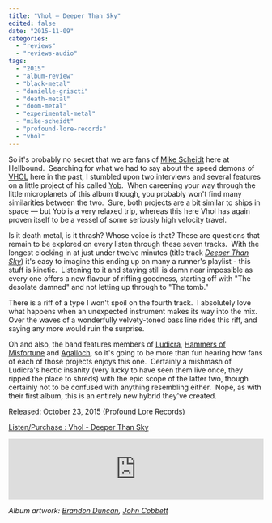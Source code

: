 ```yaml
---
title: "Vhol – Deeper Than Sky"
edited: false
date: "2015-11-09"
categories:
  - "reviews"
  - "reviews-audio"
tags:
  - "2015"
  - "album-review"
  - "black-metal"
  - "danielle-griscti"
  - "death-metal"
  - "doom-metal"
  - "experimental-metal"
  - "mike-scheidt"
  - "profound-lore-records"
  - "vhol"
---
```


So it's probably no secret that we are fans of [Mike Scheidt](https://hellbound.ca/?s=mike+scheidt) here at Hellbound.  Searching for what we had to say about the speed demons of [VHOL](https://hellbound.ca/?s=vhol) here in the past, I stumbled upon two interviews and several features on a little project of his called [Yob](https://hellbound.ca/?s=Yob).  When careening your way through the little microplanets of this album though, you probably won't find many similarities between the two.  Sure, both projects are a bit similar to ships in space — but Yob is a very relaxed trip, whereas this here Vhol has again proven itself to be a vessel of some seriously high velocity travel.

Is it death metal, is it thrash? Whose voice is that? These are questions that remain to be explored on every listen through these seven tracks.  With the longest clocking in at just under twelve minutes (title track [_Deeper Than Sky_](https://profoundlorerecords.bandcamp.com/track/deeper-than-sky)) it's easy to imagine this ending up on many a runner's playlist - this stuff is kinetic.  Listening to it and staying still is damn near impossible as every one offers a new flavour of riffing goodness, starting off with "The desolate damned" and not letting up through to "The tomb."

There is a riff of a type I won't spoil on the fourth track.  I absolutely love what happens when an unexpected instrument makes its way into the mix.  Over the waves of a wonderfully velvety-toned bass line rides this riff, and saying any more would ruin the surprise.

Oh and also, the band features members of [Ludicra](https://hellbound.ca/?s=ludicra), [Hammers of Misfortune](https://hellbound.ca/?s=hammers+of+misfortune) and [Agalloch](https://hellbound.ca/?s=agalloch), so it's going to be more than fun hearing how fans of each of those projects enjoys this one.  Certainly a mishmash of Ludicra's hectic insanity (very lucky to have seen them live once, they ripped the place to shreds) with the epic scope of the latter two, though certainly not to be confused with anything resembling either.  Nope, as with their first album, this is an entirely new hybrid they've created.

Released: October 23, 2015 (Profound Lore Records)

[Listen/Purchase : Vhol - Deeper Than Sky](https://profoundlorerecords.bandcamp.com/album/deeper-than-sky)

<iframe style="border: 0; width: 100%; height: 120px;" src="https://bandcamp.com/EmbeddedPlayer/album=2787229784/size=large/bgcol=ffffff/linkcol=0687f5/tracklist=false/artwork=small/transparent=true/" width="300" height="150" seamless=""><a href="http://profoundlorerecords.bandcamp.com/album/deeper-than-sky">Deeper Than Sky by VHOL</a></iframe>

 _Album artwork: [Brandon Duncan](https://twitter.com/expiringsun), [John Cobbett](https://twitter.com/johncobbett)_
